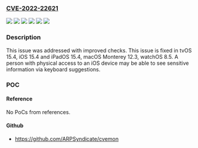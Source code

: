 ### [CVE-2022-22621](https://cve.mitre.org/cgi-bin/cvename.cgi?name=CVE-2022-22621)
![](https://img.shields.io/static/v1?label=Product&message=iOS%20and%20iPadOS&color=blue)
![](https://img.shields.io/static/v1?label=Product&message=macOS&color=blue)
![](https://img.shields.io/static/v1?label=Product&message=tvOS&color=blue)
![](https://img.shields.io/static/v1?label=Product&message=watchOS&color=blue)
![](https://img.shields.io/static/v1?label=Version&message=n%2Fa&color=blue)
![](https://img.shields.io/static/v1?label=Vulnerability&message=A%20person%20with%20physical%20access%20to%20an%20iOS%20device%20may%20be%20able%20to%20see%20sensitive%20information%20via%20keyboard%20suggestions&color=brighgreen)

### Description

This issue was addressed with improved checks. This issue is fixed in tvOS 15.4, iOS 15.4 and iPadOS 15.4, macOS Monterey 12.3, watchOS 8.5. A person with physical access to an iOS device may be able to see sensitive information via keyboard suggestions.

### POC

#### Reference
No PoCs from references.

#### Github
- https://github.com/ARPSyndicate/cvemon

